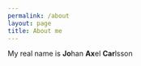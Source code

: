```yaml
---
permalink: /about
layout: page
title: About me
---
```


My real name is **Jo**han **Ax**el **Car**lsson
